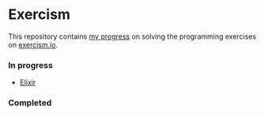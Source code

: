 # Exercism

This repository contains [my progress](https://exercism.io/profiles/tun) on solving the programming exercises on [exercism.io](http://exercism.io).

### In progress
- [Elixir](http://exercism.io/languages/elixir)

### Completed

